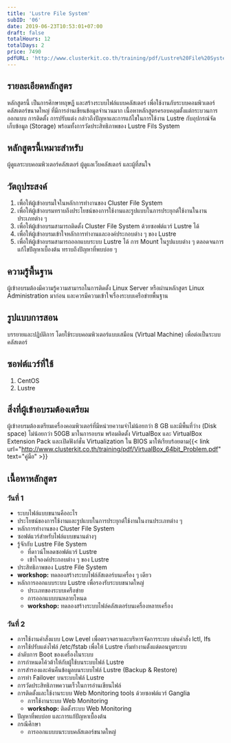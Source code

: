 ```yaml
---
title: 'Lustre File System'
subID: '06'
date: 2019-06-23T10:53:01+07:00
draft: false
totalHours: 12
totalDays: 2
price: 7490
pdfURL: 'http://www.clusterkit.co.th/training/pdf/Lustre%20File%20System.pdf'
---
```


## รายละเอียดหลักสูตร

หลักสูตรนี้ เป็นการศึกษาทฤษฎี และสร้างระบบไฟล์แบบคลัสเตอร์ เพื่อใช้งานกับระบบคอมพิวเตอร์คลัสเตอร์ขนาดใหญ่ ที่มีการอ่านเขียนข้อมูลจำนวนมาก เนื้อหาหลักสูตรครอบคลุมตั้งแต่กระบวนการออกแบบ การติดตั้ง การปรับแต่ง กล่าวถึงปัญหาและการแก้ไขในการใช้งาน Lustre กับอุปกรณ์จัดเก็บข้อมูล (Storage) พร้อมทั้งการวัดประสิทธิภาพของ Lustre Fils System

## หลักสูตรนี้เหมาะสำหรับ

ผู้ดูแลระบบคอมพิวเตอร์คลัสเตอร์ ผู้ดูแลเว็บคลัสเตอร์ และผู้ที่สนใจ

## วัตถุประสงค์

1. เพื้อให้ผู้เข้าอบรมใจในหลักการทำงานของ Cluster File System
2. เพื่อให้ผู้เข้าอบรมทราบถึงประโยชน์ของการใช้งานและรูปแบบในการประยุกต์ใช้งานในงานประเภทต่าง ๆ
3. เพื่อให้ผู้เข้าอบรมสามารถติดตั้ง Cluster File System ด้วยซอฟต์แวร์ Lustre ได้
4. เพื่อให้ผู้เข้าอบรมเข้าใจหลักการทำงานและองค์ประกอบต่าง ๆ ของ Lustre
5. เพื่อให้ผู้เข้าอบรมสามารถออกแบบระบบ Lustre ได้ การ Mount ในรูปแบบต่าง ๆ ตลอดจนการแก้ไขปัญหาเบื้องต้น ทราบถึงปัญหาที่พบบ่อย ๆ

## ความรู้พื้นฐาน

ผู้เข้าอบรมต้องมีความรู้ความสามารถในการติดตั้ง Linux Server หรือผ่านหลักสูตร Linux Administration มาก่อน และควรมีความเข้าใจเรื่องระบบเครือข่ายพื้นฐาน

## รูปแบบการสอน

บรรยายและปฏิบัติการ โดยใช้ระบบคอมพิวเตอร์แบบเสมือน (Virtual Machine) เพื่อต่อเป็นระบบคลัสเตอร์

## ซอฟต์แวร์ที่ใช้

1. CentOS
2. Lustre

## สิ่งที่ผู้เข้าอบรมต้องเตรียม

ผู้เข้าอบรมต้องเตรียมเครื่องคอมพิวเตอร์ที่มีหน่วยความจำไม่น้อยกว่า 8 GB และมีพื้นที่ว่าง (Disk space) ไม่น้อยกว่า 50GB มาในการอบรม พร้อมติดตั้ง VirtualBox และ VirtualBox Extension Pack และเปิดฟังก์ชั่น Virtualization ใน BIOS มาให้เรียบร้อยตาม{{< link url="http://www.clusterkit.co.th/training/pdf/VirtualBox_64bit_Problem.pdf" text="คู่มือ" >}}

## เนื้อหาหลักสูตร

### วันที่ 1

- ระบบไฟล์แบบขนานคืออะไร
- ประโยชน์ของการใช้งานและรูปแบบในการประยุกต์ใช้งานในงานประเภทต่าง ๆ
- หลักการทำงานของ Cluster File System
- ซอฟต์แวร์สำหรับไฟล์แบบขนานต่างๆ
- รู้จักกับ Lustre File System
  - ที่ดาวน์โหลดซอฟต์แวร์ Lustre
  - เข้าใจองค์ประกอบต่าง ๆ ของ Lustre
- ประสิทธิภาพของ Lustre File System
- **workshop:** ทดลองสร้างระบบไฟล์ลัสเตอร์บนเครื่อง ๆ เดียว
- หลักการออกแบบระบบ Lustre เพื่อรองรับระบบขนาดใหญ่
  - ประเภทของระบบเครือข่าย
  - การออกแบบบนหลายโหนด
  - **workshop:** ทดลองสร้างระบบไฟล์คลัสเตอร์บนเครื่องหลายเครื่อง

### วันที่ 2

- การใช้งานคำสั่งแบบ Low Level เพื่อตรวจตราและบริหารจัดการระบบ เช่นคำสั่ง lctl, lfs
- การใช้ปรับแต่งไฟล์ /etc/fstab เพื่อให้ Lustre เริ่มทำงานตั้งแต่ตอนบูตระบบ
- ลำดับการ Boot ของเครื่องในระบบ
- การกำหนดโค้วต้าให้กับผู้ใช้บนระบบไฟล์ Lustre
- การสำรองและค้นคืนข้อมูลบนระบบไฟล์ Lustre (Backup & Restore)
- การทำ Failover บนระบบไฟล์ Lustre
- การวัดประสิทธิภาพความเร็วในการอ่านเขียนไฟล์
- การติดตั้งและใช้งานระบบ Web Monitoring tools ด้วยซอฟต์แวร์ Ganglia
  - การใช้งานระบบ Web Monitoring
  - **workshop:** ติดตั้งระบบ Web Monitoring
- ปัญหาที่พบบ่อย และการแก้ปัญหาเบื้องต้น
- กรณีศึกษา
  - การออกแบบบนระบบคลัสเตอร์ขนาดใหญ่

